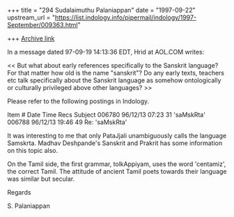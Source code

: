+++
title = "294 Sudalaimuthu Palaniappan"
date = "1997-09-22"
upstream_url = "https://list.indology.info/pipermail/indology/1997-September/009363.html"

+++
[Archive link](https://list.indology.info/pipermail/indology/1997-September/009363.html)

In a message dated 97-09-19 14:13:36 EDT, Hrid at AOL.COM writes:

<< But
 what about early references specifically to the Sanskrit language? For that
 matter how old is the name "sanskrit"? Do any early texts, teachers etc talk
 specifically about the Sanskrit language as somehow ontologically or
 culturally privileged above other languages? >>

Please refer to the following postings in Indology.

Item #        Date        Time        Recs    Subject
006780      96/12/13   07:23      31        'saMskRta'
006788      96/12/13  19:46       49        Re: 'saMskRta'

It was interesting to me that only PataJjali unambiguously calls the language
Samskrta. Madhav Deshpande's Sanskrit and Prakrit has some information on
this topic also.

On the Tamil side, the first grammar, tolkAppiyam, uses the word 'centamiz',
the correct Tamil. The attitude of ancient Tamil poets towards their language
was similar but secular.

Regards

S. Palaniappan



